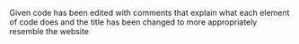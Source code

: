 Given code has been edited with comments that explain what each element of code does and the title has been changed to more appropriately resemble the website
